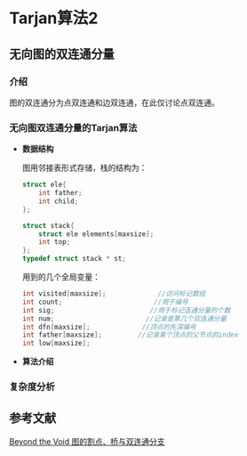# Tarjan算法2 #

## 无向图的双连通分量 ##
### 介绍 ###
>
  图的双连通分为点双连通和边双连通，在此仅讨论点双连通。
  
  
  

### 无向图双连通分量的Tarjan算法 ###
* **数据结构**

  图用邻接表形式存储，栈的结构为：
  ```c
  struct ele{
	  int father;
	  int child;
  };

  struct stack{
	  struct ele elements[maxsize];
	  int top;  
  };
  typedef struct stack * st;
  ```
  
  用到的几个全局变量：
  ```c
  int visited[maxsize];             //访问标记数组
  int count;                       //用于编号
  int sig;                        //用于标记连通分量的个数
  int num;                       //记录是第几个双连通分量
  int dfn[maxsize];             //顶点的先深编号         
  int father[maxsize];         //记录某个顶点的父节点的index
  int low[maxsize];
  ```

* **算法介绍**

  

  

### 复杂度分析 ###

## 参考文献 ##

[Beyond the Void 图的割点、桥与双连通分支](https://www.byvoid.com/blog/biconnect/)

